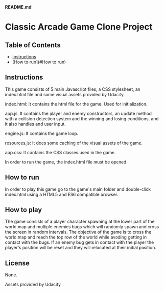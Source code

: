 **README.md**

# Classic Arcade Game Clone Project


## Table of Contents

* [Instructions](#instructions)
* [How to run](#How to run)


## Instructions

This game consists of 5 main Javascript files, a CSS stylesheet, an index.html file and some visual assets provided by Udacity. 

index.html: It contains the html file for the game. Used for initialization.

app.js: It contains the player and enemy constructors, an update method with a collision detection system and the winning and losing conditions, and it also handles and user input.

engine.js: It contains the game loop.

resources.js: It does some caching of the visual assets of the game. 

app.css: It contains the CSS classes used in the game.


In order to run the game, the index.html file must be opened. 

## How to run

In order to play this game go to the game's main folder and double-click index.html using a HTML5 and ES6 compatible browser.


## How to play

The game consists of a player character spawning at the lower part of the world map and multiple enemies bugs which will randomly spawn and cross the screen in random intervals. The objective of the game is to cross the world map and reach the top row of the world while avoding getting in contact with the bugs. If an enemy bug gets in contact with the player the player's position will be reset and they will relocated at their initial position. 




## License

None.

Assets provided by Udacity 


